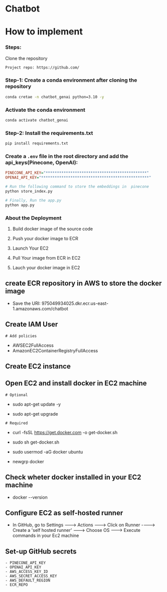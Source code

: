 # Chatbot

# How to implement

###  Steps:

Clone the repository
```bash
Project repo: https://github.com/
```

### Step-1: Create a conda environment after cloning the repository
```bash
conda cretae -n chatbot_genai python=3.10 -y
```

### Activate the conda environment
```bash
conda activate chatbot_genai
```

### Step-2: Install the requirements.txt
```bash
pip install requirements.txt
```



### Create a `.env` file in the root directory and add the api_keys(Pinecone, OpenAI):
```ini
PINECONE_API_KEY="*********************************************"
OPENAI_API_KEY="************************************************"
```

```bash
# Run the following command to store the embeddings in  pinecone
python store_index.py
```

```bash
# Finally, Run the app.py
python app.py
```


### About the Deployment
1. Build docker image of the source code

2. Push your docker image to ECR

3. Launch Your EC2 

4. Pull Your image from ECR in EC2

5. Lauch your docker image in EC2


## create ECR repository in AWS to store the docker image 
 - Save the URI: 975049934025.dkr.ecr.us-east-1.amazonaws.com/chatbot

## Create IAM User
    # Add policies
   - AWSEC2FullAccess
   - AmazonEC2ContainerRegistryFullAccess
   
## Create EC2 instance

## Open EC2 and install docker in EC2 machine

    # Optional

   - sudo apt-get update -y

   - sudo apt-get upgrade

    # Required

   - curl -fsSL https://get.docker.com -o get-docker.sh

   - sudo sh get-docker.sh

   - sudo usermod -aG docker ubuntu

   - newgrp docker
     
## Check wheter docker installed in your EC2 machine
 - docker --version

## Configure EC2 as self-hosted runner
- In GitHub, go to 
     Settings ---> Actions ---> Click on Runner ----> Create a 'self hosted runner' ---> Choose OS ---> Execute commands in your Ec2 machine

## Set-up GitHub secrets
    - PINECONE_API_KEY
    - OPENAI_API_KEY
    - AWS_ACCESS_KEY_ID
    - AWS_SECRET_ACCESS_KEY
    - AWS_DEFAULT_REGION
    - ECR_REPO

